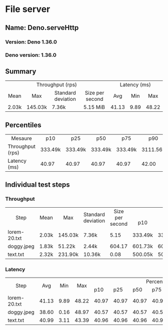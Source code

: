 # File server
## Name: Deno.serveHttp 

### Version: Deno 1.36.0
### Deno version: 1.36.0

## Summary
<table>
<tr>
    <td align="center" colspan="4">Throughput (rps)</td>
    <td align="center" colspan="3">Latency (ms)</td>
</tr>
<tr>
    <td align="center">Mean</td>
    <td align="center">Max</td>
    <td align="center">Standard deviation</td>
    <td align="center">Size per second</td>
    <td align="center">Avg</td>
    <td align="center">Min</td>
    <td align="center">Max</td>
</tr>
<tr>
    <td>2.03k</td>
    <td>145.03k</td>
    <td>7.36k</td>
    <td>5.15 MiB</td>
    <td>41.13</td>
    <td>9.89</td>
    <td>48.22</td>
</tr>
</table>

## Percentiles

<table>
<tr>
  <td align="center">Mesaure</td>
  <td align="center">p10</td>
  <td align="center">p25</td>
  <td align="center">p50</td>
  <td align="center">p75</td>
  <td align="center">p90</td>
  <td align="center">p95</td>
  <td align="center">p99</td>
</tr>
<tr>
  <td>Throughput (rps)</td>
  <td>333.49k</td>
  <td>333.49k</td>
  <td>333.49k</td>
  <td>333.49k</td>
  <td>3111.56k</td>
  <td>3817.65k</td>
  <td>4771.10k</td>
</tr>
<tr>
  <td>Latency (ms)</td>
  <td>40.97</td>
  <td>40.97</td>
  <td>40.97</td>
  <td>40.97</td>
  <td>42.00</td>
  <td>42.01</td>
  <td>42.17</td>
</tr>
</table>

## Individual test steps

### Throughput

<table>
<tr>
  <td align="center" rowspan="2">Step</td>
  <td align="center" rowspan="2">Mean</td>
  <td align="center" rowspan="2">Max</td>
  <td align="center" rowspan="2">Standard deviation</td>
  <td align="center" rowspan="2">Size per second</td>
  <td align="center" colspan="7">Percentiles</td>
</tr>
<tr>
  <!-- still Step -->
  <!-- still Mean -->
  <!-- still Max -->
  <!-- still Standard deviation -->
  <!-- still Size per second -->
  <td align="center">p10</td>
  <td align="center">p25</td>
  <td align="center">p50</td>
  <td align="center">p75</td>
  <td align="center">p90</td>
  <td align="center">p95</td>
  <td align="center">p99</td>
</tr>
<tr>
  <td>lorem-20.txt</td>
  <td>2.03k</td>
  <td>145.03k</td>
  <td>7.36k</td>
  <td>5.15</td>
  <td>333.49k</td>
  <td>333.49k</td>
  <td>333.49k</td>
  <td>333.49k</td>
  <td>3111.56k</td>
  <td>3817.65k</td>
  <td>4771.10k</td>
</tr><tr>
  <td>doggy.jpeg</td>
  <td>1.83k</td>
  <td>51.22k</td>
  <td>2.44k</td>
  <td>604.17</td>
  <td>601.73k</td>
  <td>601.73k</td>
  <td>601.73k</td>
  <td>601.73k</td>
  <td>2625.39k</td>
  <td>3801.55k</td>
  <td>8686.66k</td>
</tr><tr>
  <td>text.txt</td>
  <td>2.32k</td>
  <td>231.90k</td>
  <td>10.36k</td>
  <td>0.08</td>
  <td>500.05k</td>
  <td>500.05k</td>
  <td>500.05k</td>
  <td>500.05k</td>
  <td>3350.45k</td>
  <td>4095.97k</td>
  <td>12930.68k</td>
</tr></table>

### Latency

<table>
<tr>
  <td align="center" rowspan="2">Step</td>
  <td align="center" rowspan="2">Avg</td>
  <td align="center" rowspan="2">Min</td>
  <td align="center" rowspan="2">Max</td>
  <td align="center" colspan="7">Percentiles</td>
</tr>
<tr>
  <!-- still Avg -->
  <!-- still Min -->
  <!-- still Max -->
  <td>p10</td>
  <td>p25</td>
  <td>p50</td>
  <td>p75</td>
  <td>p90</td>
  <td>p95</td>
  <td>p99</td>
</tr>
<tr>
  <td>lorem-20.txt</td>
  <td>41.13</td>
  <td>9.89</td>
  <td>48.22</td>
  <td>40.97</td>
  <td>40.97</td>
  <td>40.97</td>
  <td>40.97</td>
  <td>42.00</td>
  <td>42.01</td>
  <td>42.17</td>
</tr><tr>
  <td>doggy.jpeg</td>
  <td>38.60</td>
  <td>0.16</td>
  <td>48.97</td>
  <td>40.57</td>
  <td>40.57</td>
  <td>40.57</td>
  <td>40.57</td>
  <td>44.03</td>
  <td>45.11</td>
  <td>47.21</td>
</tr><tr>
  <td>text.txt</td>
  <td>40.99</td>
  <td>3.11</td>
  <td>43.39</td>
  <td>40.96</td>
  <td>40.96</td>
  <td>40.96</td>
  <td>40.96</td>
  <td>41.99</td>
  <td>42.02</td>
  <td>42.96</td>
</tr></table>